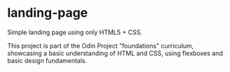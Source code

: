 # landing-page
Simple landing page using only HTML5 + CSS. 

This project is part of the Odin Project "foundations" curriculum, showcasing a basic understanding of HTML and CSS, using flexboxes and basic design fundamentals. 
